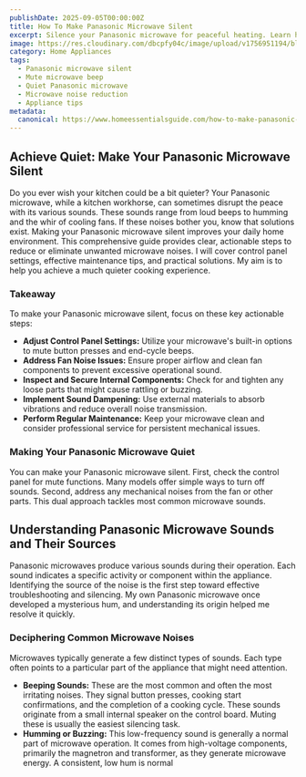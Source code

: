 ```yaml
---
publishDate: 2025-09-05T00:00:00Z
title: How To Make Panasonic Microwave Silent
excerpt: Silence your Panasonic microwave for peaceful heating. Learn how to turn off beeps, reduce fan noise, and achieve a quieter kitchen experience.
image: https://res.cloudinary.com/dbcpfy04c/image/upload/v1756951194/blog_image_1756951194_inxxvc.webp
category: Home Appliances
tags:
  - Panasonic microwave silent
  - Mute microwave beep
  - Quiet Panasonic microwave
  - Microwave noise reduction
  - Appliance tips
metadata:
  canonical: https://www.homeessentialsguide.com/how-to-make-panasonic-microwave-silent
---
```


## Achieve Quiet: Make Your Panasonic Microwave Silent

Do you ever wish your kitchen could be a bit quieter? Your Panasonic microwave, while a kitchen workhorse, can sometimes disrupt the peace with its various sounds. These sounds range from loud beeps to humming and the whir of cooling fans. If these noises bother you, know that solutions exist. Making your Panasonic microwave silent improves your daily home environment. This comprehensive guide provides clear, actionable steps to reduce or eliminate unwanted microwave noises. I will cover control panel settings, effective maintenance tips, and practical solutions. My aim is to help you achieve a much quieter cooking experience.

### Takeaway

To make your Panasonic microwave silent, focus on these key actionable steps:

*   **Adjust Control Panel Settings:** Utilize your microwave's built-in options to mute button presses and end-cycle beeps.
*   **Address Fan Noise Issues:** Ensure proper airflow and clean fan components to prevent excessive operational sound.
*   **Inspect and Secure Internal Components:** Check for and tighten any loose parts that might cause rattling or buzzing.
*   **Implement Sound Dampening:** Use external materials to absorb vibrations and reduce overall noise transmission.
*   **Perform Regular Maintenance:** Keep your microwave clean and consider professional service for persistent mechanical issues.

### Making Your Panasonic Microwave Quiet

You can make your Panasonic microwave silent. First, check the control panel for mute functions. Many models offer simple ways to turn off sounds. Second, address any mechanical noises from the fan or other parts. This dual approach tackles most common microwave sounds.

## Understanding Panasonic Microwave Sounds and Their Sources

Panasonic microwaves produce various sounds during their operation. Each sound indicates a specific activity or component within the appliance. Identifying the source of the noise is the first step toward effective troubleshooting and silencing. My own Panasonic microwave once developed a mysterious hum, and understanding its origin helped me resolve it quickly.

### Deciphering Common Microwave Noises

Microwaves typically generate a few distinct types of sounds. Each type often points to a particular part of the appliance that might need attention.

*   **Beeping Sounds:** These are the most common and often the most irritating noises. They signal button presses, cooking start confirmations, and the completion of a cooking cycle. These sounds originate from a small internal speaker on the control board. Muting these is usually the easiest silencing task.
*   **Humming or Buzzing:** This low-frequency sound is generally a normal part of microwave operation. It comes from high-voltage components, primarily the magnetron and transformer, as they generate microwave energy. A consistent, low hum is normal